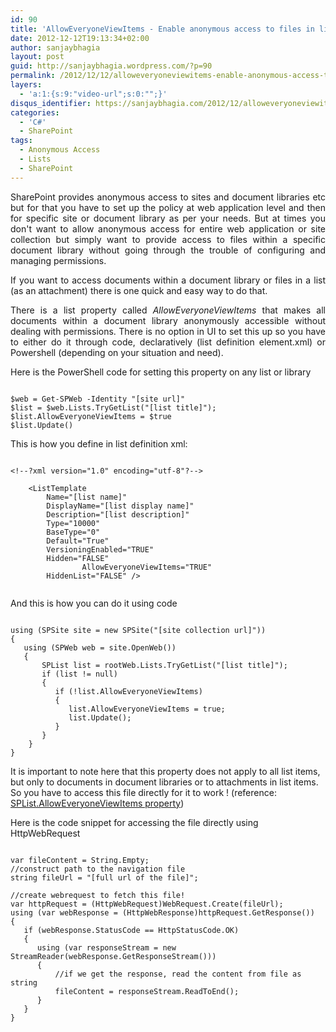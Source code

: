 ```yaml
---
id: 90
title: 'AllowEveryoneViewItems - Enable anonymous access to files in list'
date: 2012-12-12T19:13:34+02:00
author: sanjaybhagia
layout: post
guid: http://sanjaybhagia.wordpress.com/?p=90
permalink: /2012/12/12/alloweveryoneviewitems-enable-anonymous-access-to-files-in-list/
layers:
  - 'a:1:{s:9:"video-url";s:0:"";}'
disqus_identifier: https://sanjaybhagia.com/2012/12/alloweveryoneviewitems-enable-anonymous-access-to-files-in-list
categories:
  - 'C#'
  - SharePoint
tags:
  - Anonymous Access
  - Lists
  - SharePoint
---
```

<p style="text-align:justify;">SharePoint provides anonymous access to sites and document libraries etc but for that you have to set up the policy at web application level and then for specific site or document library as per your needs. But at times you don't want to allow anonymous access for entire web application or site collection but simply want to provide access to files within a specific document library without going through the trouble of configuring and managing permissions.</p>
<p style="text-align:justify;">If you want to access documents within a document library or files in a list (as an attachment) there is one quick and easy way to do that.</p>
<p style="text-align:justify;">There is a list property called <em>AllowEveryoneViewItems</em> that makes all documents within a document library anonymously accessible without dealing with permissions. There is no option in UI to set this up so you have to either do it through code, declaratively (list definition element.xml) or Powershell (depending on your situation and need).</p>
Here is the PowerShell code for setting this property on any list or library

<pre><code class="ps">
$web = Get-SPWeb -Identity &quot;[site url]&quot;
$list = $web.Lists.TryGetList(&quot;[list title]&quot;);
$list.AllowEveryoneViewItems = $true
$list.Update()
</code></pre>

This is how you define in list definition xml:

<pre><code class="xml">
&lt;!--?xml version=&quot;1.0&quot; encoding=&quot;utf-8&quot;?--&gt;

	&lt;ListTemplate
		Name=&quot;[list name]&quot;
		DisplayName=&quot;[list display name]&quot;
		Description=&quot;[list description]&quot;
		Type=&quot;10000&quot;
		BaseType=&quot;0&quot;
		Default=&quot;True&quot;
		VersioningEnabled=&quot;TRUE&quot;
		Hidden=&quot;FALSE&quot;
                AllowEveryoneViewItems=&quot;TRUE&quot;
		HiddenList=&quot;FALSE&quot; /&gt;

</code></pre>

And this is how you can do it using code

<pre><code class="csharp">
using (SPSite site = new SPSite(&quot;[site collection url]&quot;))
{
   using (SPWeb web = site.OpenWeb())
   {
       SPList list = rootWeb.Lists.TryGetList(&quot;[list title]&quot;);
       if (list != null)
       {
          if (!list.AllowEveryoneViewItems)
          {
             list.AllowEveryoneViewItems = true;
             list.Update();
          }
       }
    }
}
</code></pre>

It is important to note here that this property does not apply to all list items, but only to documents in document libraries or to attachments in list items. So you have to access this file directly for it to work ! (reference: <a href="http://msdn.microsoft.com/en-us/library/microsoft.sharepoint.splist.alloweveryoneviewitems.aspx" target="_blank">SPList.AllowEveryoneViewItems property</a>)

Here is the code snippet for accessing the file directly using HttpWebRequest

<pre><code class="csharp">
var fileContent = String.Empty;
//construct path to the navigation file
string fileUrl = &quot;[full url of the file]&quot;;

//create webrequest to fetch this file!
var httpRequest = (HttpWebRequest)WebRequest.Create(fileUrl);
using (var webResponse = (HttpWebResponse)httpRequest.GetResponse())
{
   if (webResponse.StatusCode == HttpStatusCode.OK)
   {
      using (var responseStream = new StreamReader(webResponse.GetResponseStream()))
      {
          //if we get the response, read the content from file as string
          fileContent = responseStream.ReadToEnd();
      }
   }
}
</code></pre>